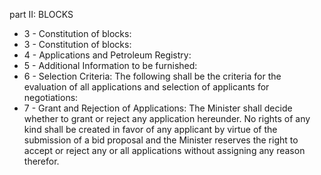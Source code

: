 part II: BLOCKS

<ul>
			<li>3 - Constitution of blocks: <ul>
			</ul></li>			<li>3 - Constitution of blocks: <ul>
			</ul></li>			<li>4 - Applications and Petroleum Registry: <ul>
			</ul></li>			<li>5 - Additional Information to be furnished: <ul>
			</ul></li>			<li>6 - Selection Criteria: The following shall be the criteria for the evaluation of all applications and selection of applicants for negotiations:<ul>
			</ul></li>			<li>7 - Grant and Rejection of Applications: The Minister shall decide whether to grant or reject any application hereunder. No rights of any kind shall be created in favor of any applicant by virtue of the submission of a bid proposal and the Minister reserves the right to accept or reject any or all applications without assigning any reason therefor.<ul>
			</ul></li></ul>